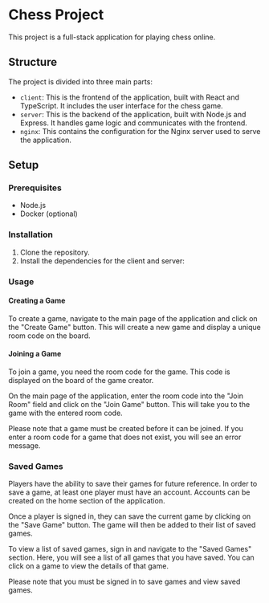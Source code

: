 # Chess Project

This project is a full-stack application for playing chess online.

## Structure

The project is divided into three main parts:

- `client`: This is the frontend of the application, built with React and TypeScript. It includes the user interface for the chess game.
- `server`: This is the backend of the application, built with Node.js and Express. It handles game logic and communicates with the frontend.
- `nginx`: This contains the configuration for the Nginx server used to serve the application.

## Setup

### Prerequisites

- Node.js
- Docker (optional)

### Installation

1. Clone the repository.
2. Install the dependencies for the client and server:

### Usage

#### Creating a Game

To create a game, navigate to the main page of the application and click on the "Create Game" button. This will create a new game and display a unique room code on the board.

#### Joining a Game

To join a game, you need the room code for the game. This code is displayed on the board of the game creator. 

On the main page of the application, enter the room code into the "Join Room" field and click on the "Join Game" button. This will take you to the game with the entered room code.

Please note that a game must be created before it can be joined. If you enter a room code for a game that does not exist, you will see an error message.

### Saved Games

Players have the ability to save their games for future reference. In order to save a game, at least one player must have an account. Accounts can be created on the home section of the application.

Once a player is signed in, they can save the current game by clicking on the "Save Game" button. The game will then be added to their list of saved games.

To view a list of saved games, sign in and navigate to the "Saved Games" section. Here, you will see a list of all games that you have saved. You can click on a game to view the details of that game.

Please note that you must be signed in to save games and view saved games.